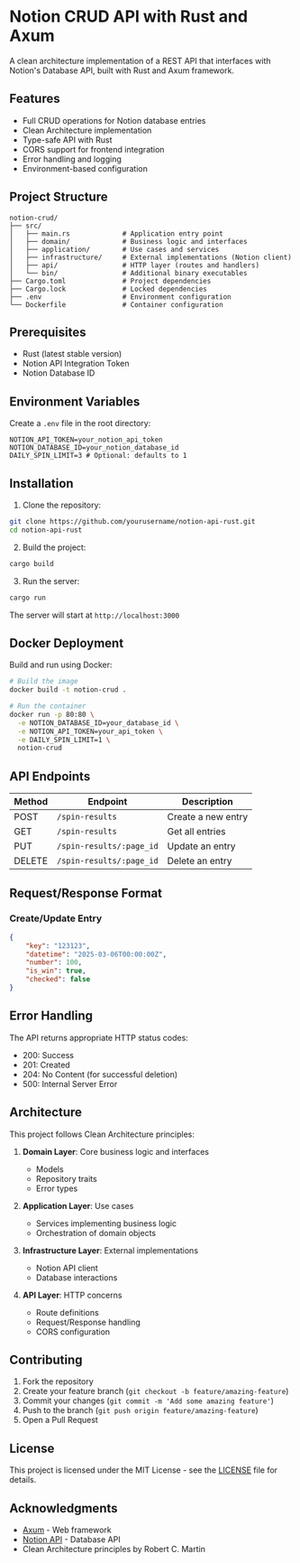 # Notion CRUD API with Rust and Axum

A clean architecture implementation of a REST API that interfaces with Notion's Database API, built with Rust and Axum framework.

## Features

- Full CRUD operations for Notion database entries
- Clean Architecture implementation
- Type-safe API with Rust
- CORS support for frontend integration
- Error handling and logging
- Environment-based configuration

## Project Structure 
```
notion-crud/
├── src/
│   ├── main.rs             # Application entry point
│   ├── domain/             # Business logic and interfaces
│   ├── application/        # Use cases and services
│   ├── infrastructure/     # External implementations (Notion client)
│   ├── api/                # HTTP layer (routes and handlers)
│   └── bin/                # Additional binary executables
├── Cargo.toml              # Project dependencies
├── Cargo.lock              # Locked dependencies
├── .env                    # Environment configuration
└── Dockerfile              # Container configuration
```

## Prerequisites

- Rust (latest stable version)
- Notion API Integration Token
- Notion Database ID

## Environment Variables

Create a `.env` file in the root directory:

```
NOTION_API_TOKEN=your_notion_api_token
NOTION_DATABASE_ID=your_notion_database_id
DAILY_SPIN_LIMIT=3 # Optional: defaults to 1
```

## Installation

1. Clone the repository:
```bash
git clone https://github.com/yourusername/notion-api-rust.git
cd notion-api-rust
```

2. Build the project:
```bash
cargo build
```

3. Run the server:
```bash
cargo run
```

The server will start at `http://localhost:3000`

## Docker Deployment

Build and run using Docker:

```bash
# Build the image
docker build -t notion-crud .

# Run the container
docker run -p 80:80 \
  -e NOTION_DATABASE_ID=your_database_id \
  -e NOTION_API_TOKEN=your_api_token \
  -e DAILY_SPIN_LIMIT=1 \
  notion-crud
```

## API Endpoints

| Method | Endpoint | Description |
|--------|----------|-------------|
| POST | `/spin-results` | Create a new entry |
| GET | `/spin-results` | Get all entries |
| PUT | `/spin-results/:page_id` | Update an entry |
| DELETE | `/spin-results/:page_id` | Delete an entry |

## Request/Response Format

### Create/Update Entry

```json
{
    "key": "123123",
    "datetime": "2025-03-06T00:00:00Z",
    "number": 100,
    "is_win": true,
    "checked": false
}
```

## Error Handling

The API returns appropriate HTTP status codes:
- 200: Success
- 201: Created
- 204: No Content (for successful deletion)
- 500: Internal Server Error

## Architecture

This project follows Clean Architecture principles:

1. **Domain Layer**: Core business logic and interfaces
   - Models
   - Repository traits
   - Error types

2. **Application Layer**: Use cases
   - Services implementing business logic
   - Orchestration of domain objects

3. **Infrastructure Layer**: External implementations
   - Notion API client
   - Database interactions

4. **API Layer**: HTTP concerns
   - Route definitions
   - Request/Response handling
   - CORS configuration

## Contributing

1. Fork the repository
2. Create your feature branch (`git checkout -b feature/amazing-feature`)
3. Commit your changes (`git commit -m 'Add some amazing feature'`)
4. Push to the branch (`git push origin feature/amazing-feature`)
5. Open a Pull Request

## License

This project is licensed under the MIT License - see the [LICENSE](LICENSE) file for details.

## Acknowledgments

- [Axum](https://github.com/tokio-rs/axum) - Web framework
- [Notion API](https://developers.notion.com/) - Database API
- Clean Architecture principles by Robert C. Martin